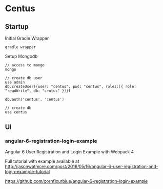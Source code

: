 # Centus

## Startup

Initial Gradle Wrapper
```
gradle wrapper
```

Setup Mongodb

```
// access to mongo
mongo

// create db user
use admin
db.createUser({user: "centus", pwd: "centus", roles:[{ role: "readWrite", db: "centus" }]})

db.auth('centus', 'centus')

// create db
use centus

```




## UI

### angular-6-registration-login-example

Angular 6 User Registration and Login Example with Webpack 4

Full tutorial with example available at http://jasonwatmore.com/post/2018/05/16/angular-6-user-registration-and-login-example-tutorial

https://github.com/cornflourblue/angular-6-registration-login-example